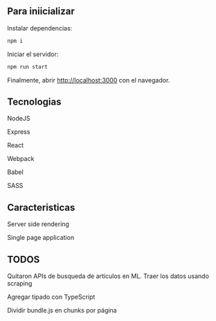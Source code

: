 ## Para iniicializar

Instalar dependencias:

```bash
npm i
```

Iniciar el servidor:

```bash
npm run start
```

Finalmente, abrir [http://localhost:3000](http://localhost:3000) con el navegador.

## Tecnologias

<p>NodeJS</p>
<p>Express</p>
<p>React</p>
<p>Webpack</p>
<p>Babel</p>
<p>SASS</p>

## Caracteristicas

<p>Server side rendering</p>
<p>Single page application</p>

## TODOS

<p>Quitaron APIs de busqueda de articulos en ML. Traer los datos usando scraping</p>
<p>Agregar tipado con TypeScript</p>
<p>Dividir bundle.js en chunks por página</p>
